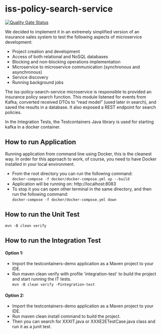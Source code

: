 # iss-policy-search-service

[![Quality Gate Status](https://sonarcloud.io/api/project_badges/measure?project=iss-policy-search-service&metric=alert_status)](https://sonarcloud.io/dashboard?id=iss-policy-search-service)

We decided to implement it in an extremely simplified version of an insurance sales system to test the following aspects of microservice development:

* Project creation and development
* Access of both relational and NoSQL databases
* Blocking and non-blocking operations implementation
* Microservice to microservice communication (synchronous and asynchronous)
* Service discovery
* Running background jobs


The iss-policy-search-service microservice is responsible to provided an insurance policy search function.
This module listened for events from Kafka, converted received DTOs to “read model” (used later in search), and saved the results in a database. It also exposed a REST endpoint for search policies.

In the Integration Tests, the Testcontainers Java library is used for starting kafka in a docker container.

## How to run Application

Running application from command line using Docker, this is the cleanest way.
In order for this approach to work, of course, you need to have Docker installed in your local environment.

* From the root directory you can run the following command:<br/>
    ```docker-compose -f docker/docker-compose.yml up --build```
* Application will be running on: http://localhost:8083
* To stop it you can open other terminal in the same directory, and then run the following command:<br/>
    ```docker-compose -f docker/docker-compose.yml down```

## How to run the Unit Test

```mvn -B clean verify```

## How to run the Integration Test

#### Option 1:
* Import the testcontainers-demo application as a Maven project to your IDE.
* Run maven clean verify with profile 'integration-test' to build the project and start running the IT tests.<br/>
    ```mvn -B clean verify -Pintegration-test```

#### Option 2:
* Import the testcontainers-demo application as a Maven project to your IDE.
* Run maven clean install command to build the project.
* Then you can search for XXXIT.java or XXXE2ETestCase.java class and run it as a junit test.

